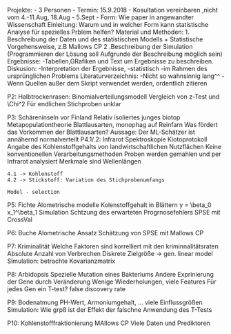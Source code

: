 Projekte:
    -   3 Personen
    -   Termin: 15.9.2018
    -   Kosultation vereinbaren ,nicht vom 4.-11.Aug, 18.Aug - 5.Sept
    -   Form: Wie paper in angewandter Wissenschaft
            Einleitung:
                Warum und in welcher Form kann statistische Analyse für spezielles Prblem helfen?
            Material und Methoden:
                1. Beschreibung der Daten und des statistischen Modells + Statistische Vorgehensweise, z.B  Mallows CP
                2 .Beschreibung der Simulation (Programmieren der Lösung soll Aufgrunde der Beschreibung möglich sein)
            Ergebnisse:
                -Tabellen,GRafiken und Text um Ergebnisse zu beschreiben.
            Diskusion:
                -Interpretation der Ergebnisse, 
                    -statistisch
                    -im Rahmen des ursprünglichen Problems
            Literaturverzeichnis:
                -Nicht so wahnsinnig lang^^
                -Wenn Quellen außer dem Skript verwendet werden, ordentlich zitieren


P2: Halbtrockenrasen:
    Binomialverteilungsmodell
    Vergleich von z-Test und \Chi^2
    Für endlichen Stichproben unklar

P3: Schäreninseln vor Finland
    Relativ isoliertes junges biotop
    Metapopulationtheorie
    Blattlausarten, monophag auf Reinfarn
    Was fördert das Vorkommen der Blattlausarten?
    Aussage:
        Der ML-Schätzer ist annähernd normalverteilt
P4.1/.2: Infrarot Spektroskopie
    Kiotoprotokoll
    Angabe des Kohlenstoffgehalts von landwirtschaftlichen Nutzflächen
    Keine konventionellen Verarbeitungsmethoden
    Proben werden gemahlen und per Infrarot analysiert
    Merkmale sind Wellenlängen

    4.1 -> Kohlenstoff
    4.2 -> Stickstoff: Variation des Stichprobenumfangs

    Model - selection

P5: Fichte
   Alometrische modelle
   Kolenstoffgehalt in Blättern
   y = \beta_0 x_1^\beta_1
   Simulation Schtzung des erwarteten Progrnosefehlers SPSE mit CrossVal

P6: Buche
    Alometrische Ansatz
    Schätzung von SPSE mit Mallows CP

P7: Kriminalität
    Welche Faktoren sind korrelliert mit den kriminnalitätsraten
    Absolute Anzahl von Verbrechen
    Diskrete Zielgröße -> gen. linear model
    Simulation: betrachte Kovarianzmatrix
    
P8: Arbidopsis
    Spezielle Mutation eines Bakteriums
    Andere Exprinierung der Gene durch Veränderung
    Wenige Wiederholungen, viele Features
    Für jedes Gen ein T-test?
        false discovery rate

P9: Bodenatmung
    PH-Wert, Armoniumgehalt, ... viele Einflussgrößen
    Simulation: Wie grpß ist der Effekt der falschne Anwendung des T-Tests

P10: Kohlenstofffraktionierung
    MAllows CP
    Viele Daten und Prediktoren


